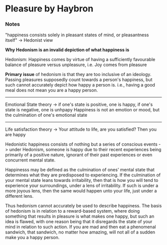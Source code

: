 # Pleasure by Haybron

### Notes

"happiness consists solely in pleasant states of mind, or pleasantness itself" -> Hedonist view

**Why Hedonism is an invalid depiction of what happiness is**

Hedonism: Happiness comes by virtue of having a sufficiently favourable balance of pleasure versus unpleasure, i.e. Joy comes from pleasure

**Primary issue** of hedonism is that they are too inclusive of an ideology. Passing pleasures supposedly count towards a person's happiness, but such cannot accurately depict how happy a person is. 
    i.e., having a good meal does not mean you are a happy person.

---

Emotional State theory -> if one's state is positive, one is happy, if one's state is negative, one is unhpapy
    Happiness is not an emotion or mood, but the culmination of one's emotional state

---

Life satisfaction theory -> Your attitude to life, are you satisfied? Then you are happy

Hedonistic happiness consists of nothing but a series of conscious events -> under Hedonism, someone is happy due to their recent experiences being primarily of a positive nature, ignorant of their past experiences or even concurrent mental state.

Happinesss may be defined as the culmination of ones' mental state that determines what they are predisposed to experiencing. If the culmination of your mental state leans towards irritability, then that is how you will tend to experience your surroundings, under a lens of irritability. If such is under a more joyous lens, then the same would happen unto your life, just under a different lens. 

Thus hedonism cannot accurately be used to describe happiness. The basis of hedonism is in relation to a reward-based system, where doing something that results in pleasure is what makes one happy, but such an idea is flawed, with one reason being that it disregards the state of your mind in relation to such action. If you are mad and then eat a phenomenal sandwich, that sandwich, no matter how amazing, will not all of a sudden make you a happy person.